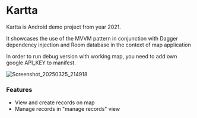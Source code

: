 
# Kartta

Kartta is Android demo project from year 2021.

It showcases the use of the MVVM pattern in conjunction with Dagger dependency injection and Room database in the context of map application

In order to run debug version with working map, you need to add own google API_KEY to manifest.

![Screenshot_20250325_214918](https://github.com/user-attachments/assets/42e10ddd-b3f7-4bf9-b189-fe4d777ad6ba)

### Features
* View and create records on map
* Manage records in "manage records" view
